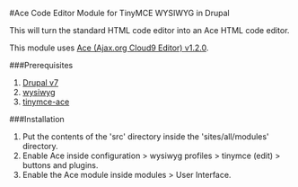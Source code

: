 #Ace Code Editor Module for TinyMCE WYSIWYG in Drupal

This will turn the standard HTML code editor into an Ace HTML code editor.

This module uses [Ace (Ajax.org Cloud9 Editor) v1.2.0](http://ace.c9.io/).

###Prerequisites
1. [Drupal v7](https://www.drupal.org/)
2. [wysiwyg](https://www.drupal.org/project/wysiwyg)
3. [tinymce-ace](https://github.com/sharpdressedcodes/tinymce-ace)

###Installation
1. Put the contents of the 'src' directory inside the 'sites/all/modules' directory.
2. Enable Ace inside configuration > wysiwyg profiles > tinymce (edit) > buttons and plugins.
3. Enable the Ace module inside modules > User Interface.